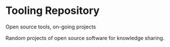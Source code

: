 # Tooling Repository

Open source tools, on-going projects

Random projects of open source software for knowledge sharing.
